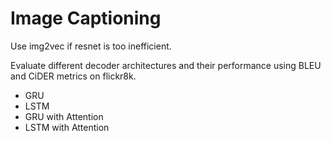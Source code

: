 # Image Captioning

Use img2vec if resnet is too inefficient.

Evaluate different decoder architectures and their performance using BLEU and CiDER metrics on flickr8k.

- GRU
- LSTM
- GRU with Attention
- LSTM with Attention
